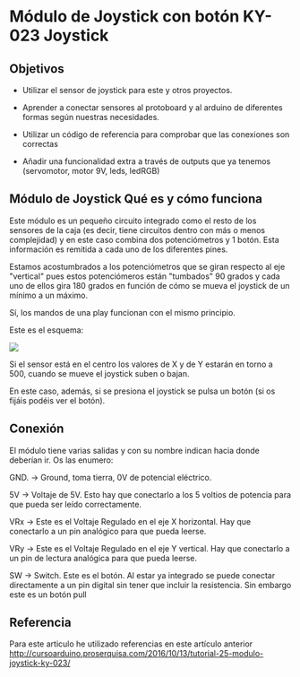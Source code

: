 # Módulo de Joystick con botón KY-023 Joystick

## Objetivos 

* Utilizar el sensor de joystick para este y otros proyectos. 

* Aprender a conectar sensores al protoboard y al arduino de diferentes formas según nuestras necesidades.

* Utilizar un código de referencia para comprobar que las conexiones son correctas 

* Añadir una funcionalidad extra a través de outputs que ya tenemos (servomotor, motor 9V, leds, ledRGB)

## Módulo de Joystick Qué es y cómo funciona

Este módulo es un pequeño circuito integrado como el resto de los sensores de la caja (es decir, tiene circuitos dentro con más o menos complejidad) y en este caso combina dos potenciómetros y 1 botón. Esta información es remitida a cada uno de los diferentes pines. 

Estamos acostumbrados a los potenciómetros que se giran respecto al eje "vertical" pues estos potenciómeros están "tumbados" 90 grados y cada uno de ellos gira 180 grados en función de cómo se mueva el joystick de un mínimo a un máximo. 

Sí, los mandos de una play funcionan con el mismo principio. 

Este es el esquema:

![](http://cursoarduino.proserquisa.com/wp-content/uploads/2016/10/25-03.jpg)

Si el sensor está en el centro los valores de X y de Y estarán en torno a 500, cuando se mueve el joystick suben o bajan. 

En este caso, además, si se presiona el joystick se pulsa un botón (si os fijáis podéis ver el botón). 

## Conexión

El módulo tiene varias salidas y con su nombre indican hacia donde deberían ir. Os las enumero:

GND. -> Ground, toma tierra, 0V de potencial eléctrico. 

5V -> Voltaje de 5V. Esto hay que conectarlo a los 5 voltios de potencia para que pueda ser leído correctamente. 

VRx -> Este es el Voltaje Regulado en el eje X horizontal. Hay que conectarlo a un pin analógico para que pueda leerse.  

VRy -> Este es el Voltaje Regulado en el eje Y vertical. Hay que conectarlo a un pin de lectura analógica para que pueda leerse. 

SW -> Switch. Este es el botón. Al estar ya integrado se puede conectar directamente a un pin digital sin tener que incluir la resistencia. Sin embargo este es un botón pull

## Referencia 

Para este articulo he utilizado referencias en este artículo anterior http://cursoarduino.proserquisa.com/2016/10/13/tutorial-25-modulo-joystick-ky-023/

